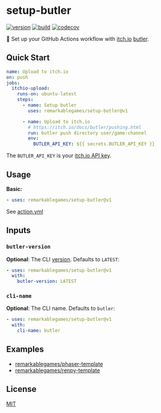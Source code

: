 # setup-butler

[![version](https://badgen.net/github/release/remarkablegames/setup-butler)](https://github.com/remarkablegames/setup-butler/releases)
[![build](https://github.com/remarkablegames/setup-butler/actions/workflows/build.yml/badge.svg)](https://github.com/remarkablegames/setup-butler/actions/workflows/build.yml)
[![codecov](https://codecov.io/gh/remarkablegames/setup-butler/graph/badge.svg?token=AAbBz3SIPn)](https://codecov.io/gh/remarkablegames/setup-butler)

🎩 Set up your GitHub Actions workflow with [itch.io](https://itch.io/) [butler](https://itch.io/docs/butler/).

## Quick Start

```yaml
name: Upload to itch.io
on: push
jobs:
  itchio-upload:
    runs-on: ubuntu-latest
    steps:
      - name: Setup butler
        uses: remarkablegames/setup-butler@v1

      - name: Upload to itch.io
        # https://itch.io/docs/butler/pushing.html
        run: butler push directory user/game:channel
        env:
          BUTLER_API_KEY: ${{ secrets.BUTLER_API_KEY }}
```

The `BUTLER_API_KEY` is your [itch.io API key](https://itch.io/user/settings/api-keys).

## Usage

**Basic:**

```yaml
- uses: remarkablegames/setup-butler@v1
```

See [action.yml](action.yml)

## Inputs

### `butler-version`

**Optional**: The CLI [version](https://broth.itch.zone/butler). Defaults to `LATEST`:

```yaml
- uses: remarkablegames/setup-butler@v1
  with:
    butler-version: LATEST
```

### `cli-name`

**Optional**: The CLI name. Defaults to `butler`:

```yaml
- uses: remarkablegames/setup-butler@v1
  with:
    cli-name: butler
```

## Examples

- [remarkablegames/phaser-template](https://github.com/remarkablegames/phaser-template/blob/master/.github/workflows/release-please.yml)
- [remarkablegames/renpy-template](https://github.com/remarkablegames/renpy-template/blob/master/.github/workflows/release-please.yml)

## License

[MIT](LICENSE)
